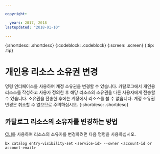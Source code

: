 ```yaml
---

copyright:

  years: 2017, 2018
lastupdated: "2018-01-10"

---
```


{:shortdesc: .shortdesc}
{:codeblock: .codeblock}
{:screen: .screen}
{:tip: .tip}

# 개인용 리소스 소유권 변경

명령 인터페이스를 사용하여 계정 소유권을 변경할 수 있습니다. 카탈로그에서 개인용 리소스를 작성하고 사용자 정의한 후 해당 리소스의 소유권을 다른 사용자에게 전송할 수 있습니다. 소유권을 전송한 후에는 계정에서 리소스를 볼 수 없습니다. 계정 소유권 변경은 취소할 수 없으므로 주의하십시오.
{:shortdesc: .shortdesc}

## 카탈로그 리소스의 소유자를 변경하는 방법

[CLI](/docs/cli/reference/bluemix_cli/bx_cli.html#bx_commands_settings)를 사용하여 리소스의 소유자를 변경하려면 다음 명령을 사용하십시오.

`bx catalog entry-visibility-set <service-id> --owner <account-id or account-email>`
